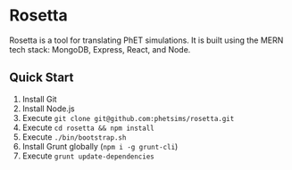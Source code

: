 # Rosetta

Rosetta is a tool for translating PhET simulations. It is built using the MERN tech stack: MongoDB, Express, React, and
Node.

## Quick Start

1. Install Git
2. Install Node.js
3. Execute `git clone git@github.com:phetsims/rosetta.git`
4. Execute `cd rosetta && npm install`
5. Execute `./bin/bootstrap.sh`
6. Install Grunt globally (`npm i -g grunt-cli`)
7. Execute `grunt update-dependencies`
